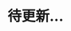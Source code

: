 <!--
 * Author  rhys.zhao
 * Date  2023-03-02 15:12:49
 * LastEditors  rhys.zhao
 * LastEditTime  2023-03-03 14:05:28
 * Description
-->

# 待更新...
